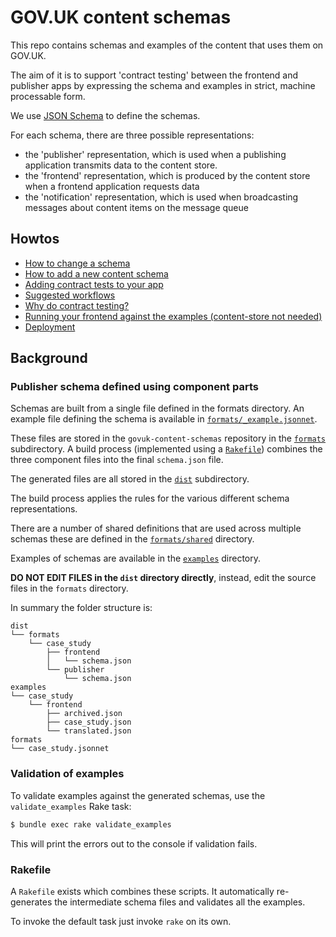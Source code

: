 # GOV.UK content schemas

This repo contains schemas and examples of the content that uses them on GOV.UK.

The aim of it is to support 'contract testing' between the frontend and
publisher apps by expressing the schema and examples in strict, machine
processable form.

We use [JSON Schema](http://json-schema.org/) to define the schemas.

For each schema, there are three possible representations:

* the 'publisher' representation, which is used when a publishing application
  transmits data to the content store.
* the 'frontend' representation, which is produced by the content store when a
  frontend application requests data
* the 'notification' representation, which is used when broadcasting messages about content
  items on the message queue

## Howtos

* [How to change a schema](docs/changing-a-schema.md)
* [How to add a new content schema](docs/adding-a-new-schema.md)
* [Adding contract tests to your app](docs/contract-testing-howto.md)
* [Suggested workflows](docs/suggested-workflows.md)
* [Why do contract testing?](docs/why-contract-testing.md)
* [Running your frontend against the examples (content-store not needed)](docs/running-frontend-against-examples.md)
* [Deployment](docs/deployment.md)

## Background

### Publisher schema defined using component parts

Schemas are built from a single file defined in the formats directory.
An example file defining the schema is available in
[`formats/_example.jsonnet`](formats/_example.jsonnet).

These files are stored in the `govuk-content-schemas` repository in the
[`formats`](/formats) subdirectory. A build process (implemented using a
[`Rakefile`](/Rakefile)) combines the three component files into the final
`schema.json` file.

The generated files are all stored in the [`dist`](/dist/) subdirectory.

The build process applies the rules for the various different schema
representations.

There are a number of shared definitions that are used across multiple schemas
these are defined in the [`formats/shared`](formats/shared) directory.

Examples of schemas are available in the [`examples`](examples) directory.

**DO NOT EDIT FILES in the `dist` directory directly**, instead, edit the source
files in the `formats` directory.

In summary the folder structure is:

```
dist
└── formats
    └── case_study
        ├── frontend
        │   └── schema.json
        └── publisher
            └── schema.json
examples
└── case_study
    └── frontend
        ├── archived.json
        ├── case_study.json
        └── translated.json
formats
└── case_study.jsonnet

```

### Validation of examples

To validate examples against the generated schemas, use the `validate_examples`
Rake task:

```sh
$ bundle exec rake validate_examples
```

This will print the errors out to the console if validation fails.

### Rakefile

A `Rakefile` exists which combines these scripts. It
automatically re-generates the intermediate schema files and validates all the
examples.

To invoke the default task just invoke `rake` on its own.
